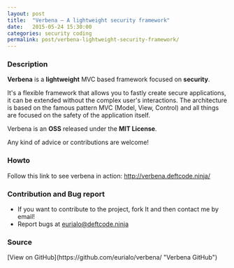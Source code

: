 ```yaml
---
layout: post
title:  "Verbena – A lightweight security framework"
date:   2015-05-24 15:30:00
categories: security coding
permalink: post/verbena-lightweight-security-framework/
---
```


### Description

**Verbena** is a **lightweight** MVC based framework focused on **security**.

It's a flexible framework that allows you to fastly create secure applications, it can be extended without the complex user's interactions.
The architecture is based on the famous pattern MVC (Model, View, Control) and all things are focused on the safety of the application itself.

Verbena is an **OSS** released under the **MIT License**.

Any kind of advice or contributions are welcome!

### Howto

Follow this link to see verbena in action: <a href="http://verbena.deftcode.ninja/" title="Verbena Reference" target="_blank">http://verbena.deftcode.ninja/</a>

### Contribution and Bug report

* If you want to contribute to the project, fork It and then contact me by email!
* Report bugs at [eurialo@deftcode.ninja](mailto:eurialo@deftcode.ninja)

### Source

<span id="sources-list">
[View on GitHub](https://github.com/eurialo/verbena/ "Verbena GitHub")
</span>
